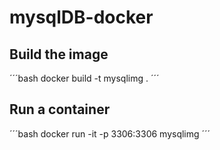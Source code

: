 # mysqlDB-docker

## Build the image

´´´bash
docker build -t mysqlimg .
´´´

## Run a container

´´´bash
docker run -it -p 3306:3306 mysqlimg
´´´
